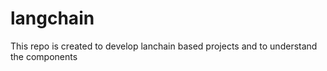 # langchain
This repo is created to develop lanchain based projects and to understand the components
